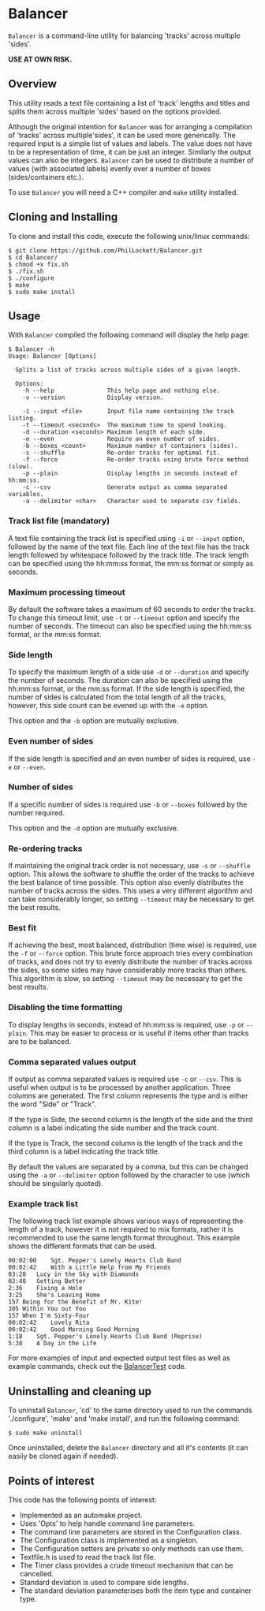# Balancer
`Balancer` is a command-line utility for balancing 'tracks' across multiple
'sides'.

**USE AT OWN RISK.**

## Overview
This utility reads a text file containing a list of 'track' lengths and titles
and splits them across multiple 'sides' based on the options provided.

Although the original intention for `Balancer` was for arranging a compilation of
'tracks' across multiple'sides', it can be used more generically.
The required input is a simple list of values and labels.
The value does not have to be a representation of time, it can be just an integer. 
Similarly the output values can also be integers.
`Balancer` can be used to distribute a number of values (with associated labels)
evenly over a number of boxes (sides/containers etc.).

To use `Balancer` you will need a C++ compiler and `make` utility installed. 

## Cloning and Installing
To clone and install this code, execute the following unix/linux commands:

    $ git clone https://github.com/PhilLockett/Balancer.git
    $ cd Balancer/
    $ chmod +x fix.sh
    $ ./fix.sh
    $ ./configure
    $ make
    $ sudo make install

## Usage
With `Balancer` compiled the following command will display the help page:

    $ Balancer -h
    Usage: Balancer [Options]

      Splits a list of tracks across multiple sides of a given length.

      Options:
        -h --help               This help page and nothing else.
        -v --version            Display version.

        -i --input <file>       Input file name containing the track listing.
        -t --timeout <seconds>  The maximum time to spend looking.
        -d --duration <seconds> Maximum length of each side.
        -e --even               Require an even number of sides.
        -b --boxes <count>      Maximum number of containers (sides).
        -s --shuffle            Re-order tracks for optimal fit.
        -f --force              Re-order tracks using brute force method (slow).
        -p --plain              Display lengths in seconds instead of hh:mm:ss.
        -c --csv                Generate output as comma separated variables.
        -a --delimiter <char>   Character used to separate csv fields.

### Track list file (mandatory)
A text file containing the track list is specified using `-i` or `--input`
option, followed by the name of the text file. Each line of the text file has
the track length followed by whitespace followed by the track title. The track
length can be specified using the hh:mm:ss format, the mm:ss format or simply
as seconds.

### Maximum processing timeout
By default the software takes a maximum of 60 seconds to order the tracks. To
change this timeout limit, use `-t` or `--timeout` option and specify the
number of seconds. The timeout can also be specified using the hh:mm:ss format,
or the mm:ss format.

### Side length
To specify the maximum length of a side use `-d` or `--duration` and specify
the number of seconds. The duration can also be specified using the hh:mm:ss
format, or the mm:ss format. If the side length is specified, the number of
sides is calculated from the total length of all the tracks, however, this 
side count can be evened up with the `-e` option.

This option and the `-b` option are mutually exclusive.

### Even number of sides
If the side length is specified and an even number of sides is required, use
`-e` or `--even`.

### Number of sides
If a specific number of sides is required use `-b` or `--boxes` followed by the
number required.

This option and the `-d` option are mutually exclusive.

### Re-ordering tracks
If maintaining the original track order is not necessary, use `-s` or
`--shuffle` option. This allows the software to shuffle the order of the 
tracks to achieve the best balance of time possible.
This option also evenly distributes the number of tracks across the sides.
This uses a very different algorithm and can take considerably longer, so
setting `--timeout` may be necessary to get the best results.

### Best fit
If achieving the best, most balanced, distribution (time wise) is required, use
the `-f` or `--force` option.
This brute force approach tries every combination of tracks, and does not try 
to evenly distribute the number of tracks across the sides, so some sides may
have considerably more tracks than others.
This algorithm is slow, so setting `--timeout` may be necessary to get the best
results.

### Disabling the time formatting
To display lengths in seconds, instead of hh:mm:ss is required, use `-p` or
`--plain`. This may be easier to process or is useful if items other than
tracks are to be balanced.

### Comma separated values output
If output as comma separated values is required use `-c` or `--csv`. This is 
useful when output is to be processed by another application. Three columns are
generated. The first column represents the type and is either the word "Side"
or "Track". 

If the type is Side, the second column is the length of the side and the third
column is a label indicating the side number and the track count. 

If the type is Track, the second column is the length of the track and the 
third column is a label indicating the track title. 

By default the values are separated by a comma, but this can be changed using
the `-a` or `--delimiter` option followed by the character to use (which should
be singularly quoted).

### Example track list
The following track list example shows various ways of representing the length
of a track, however it is not required to mix formats, rather it is recommended
to use the same length format throughout. This example shows the different
formats that can be used.

    00:02:00	Sgt. Pepper's Lonely Hearts Club Band
    00:02:42	With a Little Help from My Friends
    03:28	Lucy in the Sky with Diamonds
    02:48	Getting Better
    2:36	Fixing a Hole
    3:25	She's Leaving Home
    157	Being for the Benefit of Mr. Kite!
    305	Within You out You
    157	When I'm Sixty-Four
    00:02:42	Lovely Rita
    00:02:42	Good Morning Good Morning
    1:18	Sgt. Pepper's Lonely Hearts Club Band (Reprise)
    5:38	A Day in the Life

For more examples of input and expected output test files as well as example 
commands, check out the 
[BalancerTest](https://github.com/PhilLockett/BalancerTest) code.

## Uninstalling and cleaning up
To uninstall `Balancer`, 'cd' to the same directory used to run the commands
'./configure', 'make' and 'make install', and run the following command:

    $ sudo make uninstall

Once uninstalled, delete the `Balancer` directory and all it's contents (it can easily
be cloned again if needed).

## Points of interest
This code has the following points of interest:

  * Implemented as an automake project.
  * Uses 'Opts' to help handle command line parameters.
  * The command line parameters are stored in the Configuration class.
  * The Configuration class is implemented as a singleton.
  * The Configuration setters are private so only methods can use them.
  * Textfile.h is used to read the track list file.
  * The Timer class provides a crude timeout mechanism that can be cancelled.
  * Standard deviation is used to compare side lengths.
  * The standard deviation parameterises both the item type and container type.
